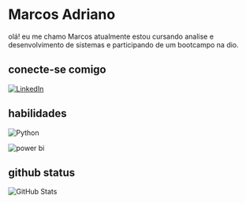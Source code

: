 # Marcos Adriano 
olá! eu me chamo Marcos atualmente estou cursando analise e desenvolvimento de sistemas e participando de um bootcampo na dio.

## conecte-se comigo 
[![LinkedIn](https://img.shields.io/badge/LinkedIn-000?style=for-the-badge&logo=linkedin&logoColor=0E76A8)](https://www.linkedin.com/in/marcos-adriano-8b589825b/)

## habilidades 
![Python](https://img.shields.io/badge/Python-000?style=for-the-badge&logo=python)

![power bi](https://img.shields.io/badge/powerbi-000?style=for-the-badge&logo=powerbi)
## github status
![GitHub Stats](https://github-readme-stats.vercel.app/api?username=markc137&theme=transparent&bg_color=000&border_color=30A3DC&show_icons=true&icon_color=30A3DC&title_color=E94D5F&text_color=FFF)
##